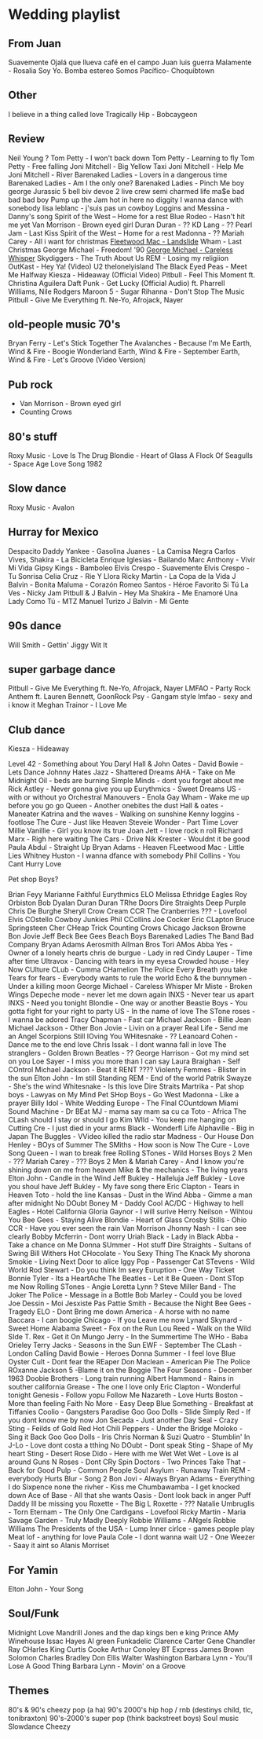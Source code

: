 # Wedding playlist

## From Juan

Suavemente
Ojalá que llueva café en el campo
Juan luis guerra
Malamente - Rosalia
Soy Yo. Bomba estereo
Somos Pacífico- Choquibtown

## Other

I believe in a thing called love
Tragically Hip - Bobcaygeon

## Review

Neil Young ?
Tom Petty - I won't back down
Tom Petty - Learning to fly
Tom Petty - Free falling
Joni Mitchell - Big Yellow Taxi
Joni Mitchell - Help Me
Joni Mitchell - River
Barenaked Ladies - Lovers in a dangerous time
Barenaked Ladies - Am I the only one?
Barenaked Ladies - Pinch Me
boy george
Jurassic 5
bell biv devoe
2 live crew
semi charmed life
ma$e bad bad bad boy
Pump up the Jam
hot in here
no diggity
I wanna dance with sonebody
lisa leblanc - j'suis pas un cowboy
Loggins and Messina - Danny's song
Spirit of the West – Home for a rest
Blue Rodeo - Hasn't hit me yet
Van Morrison - Brown eyed girl
Duran Duran - ??
KD Lang - ??
Pearl Jam - Last Kiss
Spirit of the West – Home for a rest
Madonna - ??
Mariah Carey - All i want for christmas
[Fleetwood Mac - Landslide](https://www.youtube.com/watch?v=x--yddOolRQ)
Wham - Last Christmas
George Michael - Freedom! '90
[George Michael - Careless Whisper](https://www.youtube.com/watch?v=94-KCPOxd2Y)
Skydiggers - The Truth About Us
REM - Losing my religiion
OutKast - Hey Ya! (Video)
U2
thelonelyisland
The Black Eyed Peas - Meet Me Halfway
Kiesza - Hideaway (Official Video)
Pitbull - Feel This Moment ft. Christina Aguilera
Daft Punk - Get Lucky (Official Audio) ft. Pharrell Williams, Nile Rodgers
Maroon 5 - Sugar
Rihanna - Don't Stop The Music
Pitbull - Give Me Everything ft. Ne-Yo, Afrojack, Nayer

## old-people music 70's

Bryan Ferry - Let's Stick Together
The Avalanches - Because I'm Me
Earth, Wind & Fire - Boogie Wonderland
Earth, Wind & Fire - September
Earth, Wind & Fire - Let's Groove (Video Version)

## Pub rock

- Van Morrison - Brown eyed girl
- Counting Crows

## 80's stuff

Roxy Music - Love Is The Drug
Blondie - Heart of Glass
A Flock Of Seagulls - Space Age Love Song 1982

## Slow dance

Roxy Music - Avalon

## Hurray for Mexico

Despacito
Daddy Yankee - Gasolina
Juanes - La Camisa Negra
Carlos Vives, Shakira - La Bicicleta
Enrique Iglesias - Bailando
Marc Anthony - Vivir Mi Vida
Gipsy Kings - Bamboleo
Elvis Crespo - Suavemente
Elvis Crespo - Tu Sonrisa
Celia Cruz - Rie Y Llora
Ricky Martin - La Copa de la Vida
J Balvin - Bonita
Maluma - Corazón
Romeo Santos - Héroe Favorito
Si Tú La Ves - Nicky Jam
Pitbull & J Balvin - Hey Ma
Shakira - Me Enamoré
Una Lady Como Tú - MTZ Manuel Turizo
J Balvin - Mi Gente

## 90s dance

Will Smith - Gettin' Jiggy Wit It

## super garbage dance

Pitbull - Give Me Everything ft. Ne-Yo, Afrojack, Nayer
LMFAO - Party Rock Anthem ft. Lauren Bennett, GoonRock
Psy - Gangam style
lmfao - sexy and i know it
Meghan Trainor - I Love Me

## Club dance

Kiesza - Hideaway





Level 42 - Something about You
Daryl Hall & John Oates - 
David Bowie - Lets Dance
Johnny Hates Jazz - Shattered Dreams
AHA - Take on Me
Midnight Oil - beds are burning
Simple Minds - dont you forget about me
Rick Astley - Never gonna give you up
Eurythmics - Sweet Dreams
US - with or without yo
Orchestral Manouvers -  Enola Gay
Wham - Wake me up before you go go
Queen - Another onebites the dust
Hall & oates - Maneater
Katrina and the waves - Walking on sunshine
Kenny loggins - footlose
The Cure - Just like Heaven
Steveie Wonder - Part Time Lover
Millie Vanillie - Girl you know its true
Joan Jett - I love rock n roll
Richard Marx - Righ here waiting
The Cars - Drive
Nik Krester - Wouldnt it be good
Paula Abdul - Straight Up
Bryan Adams - Heaven
FLeetwood Mac - Little Lies
Whitney Huston - I wanna dfance with somebody
Phil Collins - You Cant Hurry Love




Pet shop Boys?



Brian Feyy
Marianne Faithful
Eurythmics
ELO
Melissa Ethridge
Eagles
Roy Orbiston
Bob Dyalan
Duran Duran
TRhe Doors
Dire Straights
Deep Purple
Chris De Burghe
Sheryll Crow
Cream
CCR
The Cranberries
??? - Lovefool
Elvis COstello
Cowboy Junkies
Phil CCollins
Joe Cocker
Eric CLapton
Bruce Springsteen
Cher
CHeap Trick
Counting Crows
Chicago
Jackson Browne
Bon Jovie
Jeff Beck
Bee Gees
Beach Boys
Barenaked Ladies
The Band
Bad Company
Bryan Adams
Aerosmith
Allman Bros
Tori AMos
Abba
Yes - Owner of a lonely hearts
chris de burgue - Lady in red
Cindy Lauper - Time after time
Ultravox - Dancing with tears in my eyesa
Crowded house - Hey Now
CUlture CLub - Cumma CHamelion
The Police Every Breath you take
Tears for fears - Everybody wants to rule the world
Echo & the bunnymen - Under a killing moon
George Michael - Careless Whisper
Mr Miste - Broken Wings
Depeche mode - never let me down again
INXS - Never tear us apart
INXS - Need you tonight
Blondie - One way or another
Beastie Boys - You gotta fight for your right to party
US - In the name of love
The STone roses - I wanna be adored
Tracy Chapman - Fast car
Michael Jackson - Billie Jean
Michael Jackson - Other
Bon Jovie - Livin on a prayer
Real Life - Send me an Angel
Scorpions Still lOving You
WHitesnake - ??
Leanoard Cohen - Dance me to the end love
Chris Issak - I dont wanna fall in love
The stranglers - Golden Brown
Beatles - ??
George Harrison - Got my mind set on you
Loe Sayer - I miss you more than I can say
Laura Braighan - Self COntrol
Michael Jackson - Beat it
RENT ????
Violenty Femmes - Blister in the sun
Elton John - Im still Standing
REM - End of the world
Patrik Swayze - She's the wind
Whitesnake - Is this love
Dire Straits
Martrika - 
Pat shop boys - Lawyas on My Mind
Pet SHop Boys - Go West
Madonna - Like a prayer
Billy Idol - White Wedding
Europe - The FInal COuntdown
Miami Sound Machine - Dr BEat
MJ - mama say mam sa cu ca
Toto - Africa
The CLash should I stay or should I go
Kim WIld - You keep me hanging on
Cutting Cre - I just died in your arms
Black - Wonderfl Life
Alphaville - Big in Japan
The Buggles - VVideo killed the radio star
Madness - Our House
Don Henley - BOys of Summer
The SMiths - How soon is Now
The Cure - Love Song
Queen - I wan to break free
Rolling STones - Wild Horses
Boys 2 Men - ???
Mariah Carey - ???
Boys 2 Men & Mariah Carey - And I know you're shining down on me from heaven
Mike & the mechanics - The living years
Elton John - Candle in the Wind
Jeff Bukley - Halleluja
Jeff Bukley - Love you shoul have
Jeff Bukley - My fave song there
Eric Clapton - Tears in Heaven
Toto - hold the line
Kansas - Dust in the Wind
Abba - Gimme a man after midnight
No DOubt
Boney M - Daddy Cool
AC/DC - Highway to hell
Eagles - Hotel California
Gloria Gaynor - I will surive
Herry Neilson - Wihtou You
Bee Gees - Staying Alive
Blondie - Heart of Glass
Crosby Stills - Ohio
CCR - Have you ever seen the rain
Van Morrison
Jhonny Nash - I can see clearly
Bobby Mcferrin - Dont worry
Uriah Black - Lady in Black
Abba - Take a chance on Me
Donna SUmmer - Hot stuff
Dire Straights - Sultans of Swing
Bill Withers
Hot CHocolate - You Sexy Thing
The Knack My shorona
Smokie - Living Next Door to alice
Iggy Pop - Passenger
Cat STevens - Wild World
Rod Stewart - Do you think Im sexy
Euruption - One Way Ticket
Bonnie Tyler - Its a HeartAche
The Beatles - Let it Be
Queen - Dont STop me Now
Rolling STones - Angie
Loretta Lynn ?
Steve Miller Band - The Joker
The Police - Message in a Bottle
Bob Marley - Could you be loved
Joe Dessin - Moi Jesxiste Pas
Pattie Smith - Because the Night
Bee Gees - Tragedy
ELO - Dont Bring me down
America - A horse with no name
Baccara - I can boogie
Chicago - If you Leave me now
Lynard Skynard - Sweet Home Alabama
Sweet - Fox on the Run
Lou Reed - Walk on the Wild SIde
T. Rex - Get it On
Mungo Jerry - In the Summertime
The WHo - Baba Orieley
Terry Jacks - Seasons in the Sun
EWF - September
The CLash - London Calling
David Bowie - Heroes
Donna Summer - I feel love
Blue Oyster Cult - Dont fear the REaper
Don Maclean - American Pie
The Police ROxanne
Jackson 5 -Blame it on the Boggie
The Four Seasons - December 1963
Doobie Brothers - Long train running
Albert Hammond - Rains in souther california
Grease - The one I love only
Eric Clapton - Wonderful tonight
Genesis - Follow yopu Follow Me
Nazareth - Love Hurts
Boston - More than feeling
Faith No More - Easy
Deep Blue Something - Breakfast at Tiffanies
Coolio - Gangsters Paradise
Goo Goo Dolls - Slide
Simply Red - If you dont know me by now
Jon Secada - Just another Day
Seal - Crazy
Sting - Feilds of Gold
Red Hot Chili Peppers - Under the Bridge
Moloko - Sing it Back
Goo Goo Dolls - Iris
Chris Norman & Suzi Quatro - Stumblin' In
J-Lo - Love dont costa a tthing
No DOubt - Dont speak
Sting - Shape of My heart
Sting - Desert Rose
Dido - Here with me
Wet Wet Wet - Love is al around
Guns N Roses - Dont CRy
Spin Doctors - Two Princes
Take That - Back for Good
Pulp - Common People
Soul Asylum - Runaway Train
REM - everybody Hurts
Blur - Song 2
Bon Jovi - Always
Bryan Adams - Everything I do
Sixpence none the rivher - Kiss me
Chumbawamba - I get knocked down
Ace of Base - All that she wants
Oasis - Dont look back in anger
Puff Daddy Ill be missing you
Roxette - The Big L
Roxette - ???
Natalie Umbruglis - Torn
Eternam - The Only One
Cardigans - Lovefool
Ricky Martin - Maria
Savage Garden - Truly Madly Deeply
Robbie Williams - ANgels
Robbie Williams
The Presidents of the USA - Lump
Inner cirlce - games people play
Meat lof - anything for love
Paula Cole - I dont wanna wait
U2 - One
Weezer - Saay it aint so
Alanis Morriset

## For Yamin

Elton John - Your Song

## Soul/Funk

Midnight Love
Mandrill
Jones and the dap kings
ben e king
Prince
AMy Winehouse
Issac Hayes
Al green
Funkadelic
Clarence Carter
Gene Chandler
Ray CHarles
King Curtis
Cooke
Arthur Conoley
BT Express
James Brown
Solomon
Charles Bradley
Don Ellis
Walter Washington
Barbara Lynn - You'll Lose A Good Thing
Barbara Lynn - Movin' on a Groove










## Themes

80's & 90's cheezy pop (a ha)
90's 2000's hip hop / rnb (destinys child, tlc, tonibraxton)
90's-2000's super pop (think backstreet boys)
Soul music
Slowdance Cheezy
